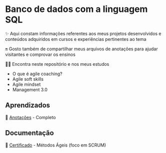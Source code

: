 # Banco de dados com a linguagem SQL
✨ Aqui constam informações referentes aos meus projetos desenvolvidos e conteúdos adquiridos em cursos e experiências pertinentes ao tema  

🔛 Gosto também de compartilhar meus arquivos de anotações para ajudar visitantes e comprovar os ensinos

🤹🏻 Encontra neste repositório e nos meus estudos
* O que é agile coaching?
* Agile soft skills
* Agile mindset
* Management 3.0

## Aprendizados

📝 [Anotações](https://1drv.ms/b/s!Aod7i08U7H1kyw_r1-jANkkfyRbV?e=lDheh0) - Completo


## Documentação

📄 [Certificado](https://1drv.ms/b/s!Aod7i08U7H1kyxL2Cum7ROm6Smk7?e=aDXYjm) - Métodos Ágeis (foco em SCRUM)
